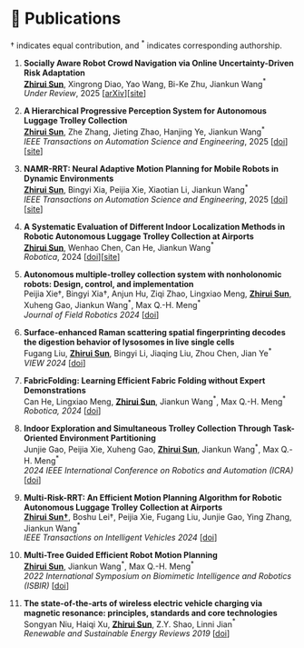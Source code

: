 # 📝 Publications
$\dagger$ indicates equal contribution, and $^{\ast}$ indicates corresponding authorship.
1. **Socially Aware Robot Crowd Navigation via Online Uncertainty-Driven Risk Adaptation** <br />
**<u>Zhirui Sun</u>**, Xingrong Diao, Yao Wang, Bi-Ke Zhu, Jiankun Wang$^{\ast}$ <br />
*Under Review*, 2025 [[arXiv](https://arxiv.org/pdf/2506.14305)][[site](https://sites.google.com/view/lr-mpc/)]

2. **A Hierarchical Progressive Perception System for Autonomous Luggage Trolley Collection** <br />
**<u>Zhirui Sun</u>**, Zhe Zhang, Jieting Zhao, Hanjing Ye, Jiankun Wang$^{\ast}$ <br />
*IEEE Transactions on Automation Science and Engineering*, 2025 [[doi](https://doi.org/10.1109/TASE.2025.3562621)][[site](https://sites.google.com/view/robot-perception/)]

3. **NAMR-RRT: Neural Adaptive Motion Planning for Mobile Robots in Dynamic Environments** <br />
**<u>Zhirui Sun</u>**, Bingyi Xia, Peijia Xie, Xiaotian Li, Jiankun Wang$^{\ast}$ <br />
*IEEE Transactions on Automation Science and Engineering*, 2025 [[doi](https://doi.org/10.1109/TASE.2025.3551464)][[site](https://sites.google.com/view/namr-rrt/)]

4. **A Systematic Evaluation of Different Indoor Localization Methods in Robotic Autonomous Luggage Trolley Collection at Airports** <br />
**<u>Zhirui Sun</u>**, Wenhao Chen, Can He, Jiankun Wang$^{\ast}$ <br />
*Robotica*, 2024 [[doi](https://doi.org/10.1017/S0263574724002017)][[site](https://sites.google.com/view/localization-evaluation/)]
  
5. **Autonomous multiple-trolley collection system with nonholonomic robots: Design, control, and implementation** <br />Peijia Xie$\dagger$, Bingyi Xia$\dagger$, Anjun Hu, Ziqi Zhao, Lingxiao Meng, **<u>Zhirui Sun</u>**, Xuheng Gao, Jiankun Wang$^{\ast}$, Max Q.-H. Meng$^{\ast}$<br /> *Journal of Field Robotics 2024* [[doi](https://doi.org/10.1002/rob.22395)]

6. **Surface-enhanced Raman scattering spatial fingerprinting decodes the digestion behavior of lysosomes in live single cells** <br />Fugang Liu, **<u>Zhirui Sun</u>**, Bingyi Li, Jiaqing Liu, Zhou Chen, Jian Ye$^{\ast}$<br /> *VIEW 2024* [[doi](https://doi.org/10.1002/VIW.20240004)]

7. **FabricFolding: Learning Efficient Fabric Folding without Expert Demonstrations** <br />Can He, Lingxiao Meng, **<u>Zhirui Sun</u>**, Jiankun Wang$^{\ast}$, Max Q.-H. Meng$^{\ast}$ <br /> *Robotica, 2024* [[doi](https://doi.org/10.1017/S0263574724000250)]

8. **Indoor Exploration and Simultaneous Trolley Collection Through Task-Oriented Environment Partitioning** <br />Junjie Gao, Peijia Xie, Xuheng Gao, **<u>Zhirui Sun</u>**, Jiankun Wang$^{\ast}$, Max Q.-H. Meng$^{\ast}$ <br /> *2024 IEEE International Conference on Robotics and Automation (ICRA)* [[doi](https://doi.org/10.1109/ICRA57147.2024.10610500)]

9. **Multi-Risk-RRT: An Efficient Motion Planning Algorithm for Robotic Autonomous Luggage Trolley Collection at Airports** <br />**<u>Zhirui Sun$\dagger$</u>**, Boshu Lei$\dagger$, Peijia Xie, Fugang Liu, Junjie Gao, Ying Zhang, Jiankun Wang$^{\ast}$ <br /> *IEEE Transactions on Intelligent Vehicles 2024* [[doi](https://doi.org/10.1109/TIV.2023.3349171)]

10. **Multi-Tree Guided Efficient Robot Motion Planning** <br />**<u>Zhirui Sun</u>**, Jiankun Wang$^{\ast}$, Max Q.-H. Meng$^{\ast}$ <br /> *2022 International Symposium on Biomimetic Intelligence and Robotics (ISBIR)* [[doi](https://doi.org/10.1016/j.procs.2022.10.096)]

11. **The state-of-the-arts of wireless electric vehicle charging via magnetic resonance: principles, standards and core technologies** <br />Songyan Niu, Haiqi Xu, **<u>Zhirui Sun</u>**, Z.Y. Shao, Linni Jian$^{\ast}$<br /> *Renewable and Sustainable Energy Reviews 2019* [[doi](https://doi.org/10.1016/j.rser.2019.109302)]





